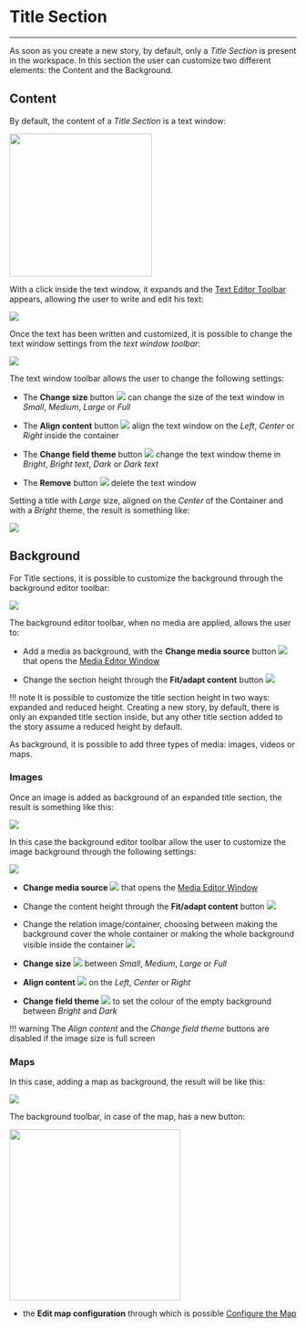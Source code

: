 # Title Section
**********************

As soon as you create a new story, by default, only a *Title Section* is present in the workspace. In this section the user can customize two different elements: the Content and the Background. 

## Content

By default, the content of a *Title Section* is a text window:

<img src="../img/title-section/text-window.jpg" class="ms-docimage" style="width:250px"/>

With a click inside the text window, it expands and the [Text Editor Toolbar](text-editor-toolbar.md) appears, allowing the user to write and edit his text:

<img src="../img/title-section/rich-text.jpg" class="ms-docimage"/>

Once the text has been written and customized, it is possible to change the text window settings from the *text window toolbar*: 

<img src="../img/title-section/textwin-toolbar.jpg" class="ms-docimage"/>

The text window toolbar allows the user to change the following settings:

* The **Change size** button <img src="../img/button/change-size.jpg" class="ms-docbutton"/> can change the size of the text window in *Small*, *Medium*, *Large* or *Full*

* The **Align content** button <img src="../img/button/align-content.jpg" class="ms-docbutton"/> align the text window on the *Left*, *Center* or *Right* inside the container

* The **Change field theme** button <img src="../img/button/change-theme.jpg" class="ms-docbutton"/> change the text window theme in *Bright*, *Bright text*, *Dark* or *Dark text*

* The **Remove** button <img src="../img/button/remove.jpg" class="ms-docbutton"/> delete the text window

Setting a title with *Large* size, aligned on the *Center* of the Container and with a *Bright* theme, the result is something like: 

<img src="../img/title-section/title-text.jpg" class="ms-docimage"/>

## Background

For Title sections, it is possible to customize the background through the background editor toolbar:

<img src="../img/title-section/bck-editor-toolbar.jpg" class="ms-docimage"/>

The background editor toolbar, when no media are applied, allows the user to:

* Add a media as background, with the **Change media source** button <img src="../img/button/change-media.jpg" class="ms-docbutton"/> that opens the [Media Editor Window](media-editor-window.md)

* Change the section height through the **Fit/adapt content** button <img src="../img/button/fit-adapt-content.jpg" class="ms-docbutton"/>

!!! note
    It is possible to customize the title section height in two ways: expanded and reduced height. Creating a new story, by default, there is only an expanded title section inside, but any other title section added to the story assume a reduced height by default.

As background, it is possible to add three types of media: images, videos or maps.

### Images

Once an image is added as background of an expanded title section, the result is something like this:

<img src="../img/title-section/img-applied.jpg" class="ms-docimage"/>

In this case the background editor toolbar allow the user to customize the image background through the following settings:

<img src="../img/title-section/img-bck-toolbar.jpg" class="ms-docimage"/>

* **Change media source** <img src="../img/button/change-media.jpg" class="ms-docbutton"/> that opens the [Media Editor Window](media-editor-window.md)

* Change the content height through the **Fit/adapt content** button <img src="../img/button/fit-adapt-content.jpg" class="ms-docbutton"/>

* Change the relation image/container, choosing between making the background cover the whole container or making the whole background visible inside the container <img src="../img/button/fit-img-container.jpg" class="ms-docbutton"/>

* **Change size** <img src="../img/button/change-size3.jpg" class="ms-docbutton"/> between *Small*, *Medium*, *Large* or *Full*

* **Align content** <img src="../img/button/align3.jpg" class="ms-docbutton"/> on the *Left*, *Center* or *Right*

* **Change field theme** <img src="../img/button/change-field-theme.jpg" class="ms-docbutton"/> to set the colour of the empty background between *Bright* and *Dark*

!!! warning
    The *Align content* and the *Change field theme* buttons are disabled if the image size is full screen

### Maps

In this case, adding a map as background, the result will be like this:

<img src="../img/title-section/map-background.jpg" class="ms-docimage"/>

The background toolbar, in case of the map, has a new button: 

<img src="../img/title-section/map-toolbar.jpg" class="ms-docimage" style="width:300px"/>

* the **Edit map configuration** through which is possible [Configure the Map](configure-map.md)